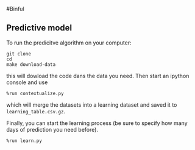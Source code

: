 #Binful

## Predictive model

To run the predicitve algorithm on your computer:

```
git clone 
cd 
make download-data
```

this will dowload the code dans the data you need.
Then start an ipython console and use 

```
%run contextualize.py
```

which will merge the datasets into a learning dataset and saved it to `learning_table.csv.gz`.

Finally, you can start the learning process (be sure to specify how many days of prediction you need before).

```
%run learn.py
```
